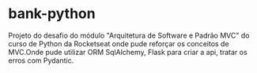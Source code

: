 # bank-python

Projeto do desafio do módulo "Arquitetura de Software e Padrão MVC" do curso de Python da Rocketseat onde pude reforçar os conceitos de MVC.Onde pude utilizar ORM SqlAlchemy, Flask para criar a api, tratar os erros com Pydantic.
